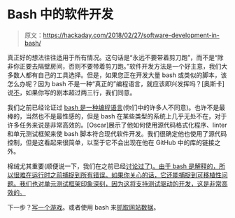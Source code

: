 # Bash 中的软件开发

> 原文：<https://hackaday.com/2018/02/27/software-development-in-bash/>

真正好的想法往往适用于所有情况。这句话是“永远不要带着剪刀跑”，而不是“除非你正要去隔壁房间，否则不要带着剪刀跑。”软件开发方法是一个好主意，我们大多数人都有自己的工具选择。但是，如果您正在开发大量 bash 或类似的脚本，该怎么办呢？因为 bash 不是一种“真正的”编程语言，就应该即兴发挥吗？[奥斯卡]说[不](https://oscarforner.com/2018/02/24/Software_development_using_Bash)，如果你写的剧本超过两三行，我们同意。

我们之前已经论证过 [bash 是一种编程语言](https://hackaday.com/2017/07/21/linux-fu-better-bash-scripting/)(你们中的许多人不同意)。也许不是最棒的，当然也不是最性感的，但是 bash 在某些类型的系统上几乎无处不在，对于许多任务来说是非常高效的。[Oscar]展示了他如何使用源代码格式化程序、linter 和单元测试框架来使 bash 脚本符合现代软件开发。我们很确定他也使用了源代码控制，但是这看起来很简单，以至于它不会出现在他在 GitHub 中的库的链接之外。

棉绒尤其重要(顺便说一下，我们在之前已经[讨论过了)。由于 bash 是解释的，所以很难在运行时之前捕捉到所有错误。如果你关心的话，它还能捕捉到可移植性问题。我们也对单元测试框架印象深刻，因为这将支持测试驱动的开发，这是非常高效的。](https://hackaday.com/2017/03/29/lint-for-shell-scripters/)

下一步？[写一个游戏](https://hackaday.com/2013/02/05/bash-games/)。或者使用 bash 来[抓取网站数据](https://hackaday.com/2010/12/25/crash-course-in-html-manipulation-from-a-shell-script/)。